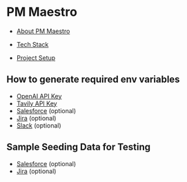 # PM Maestro

- [About PM Maestro](docs/about-pm-maestro.md)

- [Tech Stack](docs/tech-stack.md)

- [Project Setup](docs/project-setup.md)

## How to generate required env variables

- [OpenAI API Key](./how-tos/openai.md)
- [Tavily API Key](./how-tos/tavily-key.md)
- [Salesforce](./how-tos/salesforce.md) (optional)
- [Jira](./how-tos/jira.md) (optional)
- [Slack](./how-tos/slack.md) (optional)

## Sample Seeding Data for Testing

- [Salesforce](./docs/sample-seeding-salesforce-data.md) (optional)
- [Jira](./docs/sample-seeding-jira-data.md) (optional)
